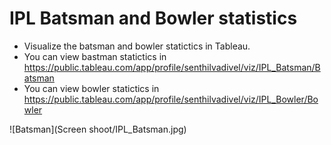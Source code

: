 # IPL Batsman and Bowler statistics

* Visualize the batsman and bowler statictics in Tableau.
* You can view bastman statictics in https://public.tableau.com/app/profile/senthilvadivel/viz/IPL_Batsman/Batsman
* You can view bowler statictics in https://public.tableau.com/app/profile/senthilvadivel/viz/IPL_Bowler/Bowler 

![Batsman](Screen shoot/IPL_Batsman.jpg)
